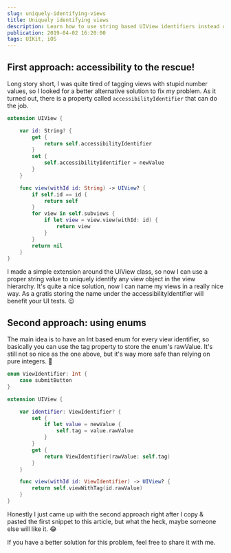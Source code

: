 ```yaml
---
slug: uniquely-identifying-views
title: Uniquely identifying views
description: Learn how to use string based UIView identifiers instead of tags. If you are tired of tagging views, check out these alternative solutions.
publication: 2019-04-02 16:20:00
tags: UIKit, iOS
---
```



## First approach: accessibility to the rescue!

Long story short, I was quite tired of tagging views with stupid number values, so I looked for a better alternative solution to fix my problem. As it turned out, there is a property called `accessibilityIdentifier` that can do the job.

```swift
extension UIView {

    var id: String? {
        get {
            return self.accessibilityIdentifier
        }
        set {
            self.accessibilityIdentifier = newValue
        }
    }

    func view(withId id: String) -> UIView? {
        if self.id == id {
            return self
        }
        for view in self.subviews {
            if let view = view.view(withId: id) {
                return view
            }
        }
        return nil
    }
}
```

I made a simple extension around the UIView class, so now I can use a proper string value to uniquely identify any view object in the view hierarchy. It's quite a nice solution, now I can name my views in a really nice way. As a gratis storing the name under the accessibilityIdentifier will benefit your UI tests. 😉

## Second approach: using enums

The main idea is to have an Int based enum for every view identifier, so basically you can use the tag property to store the enum's rawValue. It's still not so nice as the one above, but it's way more safe than relying on pure integers. 😬

```swift
enum ViewIdentifier: Int {
    case submitButton
}

extension UIView {

    var identifier: ViewIdentifier? {
        set {
            if let value = newValue {
                self.tag = value.rawValue
            }
        }
        get {
            return ViewIdentifier(rawValue: self.tag)
        }
    }

    func view(withId id: ViewIdentifier) -> UIView? {
        return self.viewWithTag(id.rawValue)
    }
}
```

Honestly I just came up with the second approach right after I copy & pasted the first snippet to this article, but what the heck, maybe someone else will like it. 😂

If you have a better solution for this problem, feel free to share it with me.
